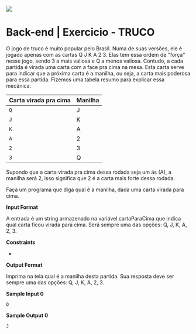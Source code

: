 ![](https://i.imgur.com/xG74tOh.png)

# Back-end | Exercicio - TRUCO

O jogo de truco é muito popular pelo Brasil. Numa de suas versões, ele é jogado apenas com as cartas Q J K A 2 3. Elas tem essa ordem de "força" nesse jogo, sendo 3 a mais valiosa e Q a menos valiosa. Contudo, a cada partida é virada uma carta com a face pra cima na mesa. Esta carta serve para indicar que a próxima carta é a manilha, ou seja, a carta mais poderosa para essa partida. Fizemos uma tabela resumo para explicar essa mecânica:

| Carta virada pra cima | Manilha |
| --------------------- | --------|
| `Q`                   | J       |
| `J`                   | K       |
| `K`                   | A       |
| `A`                   | 2       |
| `2`                   | 3       |
| `3`                   | Q       |


Supondo que a carta virada pra cima dessa rodada seja um ás (A), a manilha será 2, isso significa que 2 é a carta mais forte dessa rodada.

Faça um programa que diga qual é a manilha, dada uma carta virada para cima.

**Input Format**

A entrada é um string armazenado na variável cartaParaCima que indica qual carta ficou virada para cima. Será sempre uma das opções: Q, J, K, A, 2, 3.

**Constraints**

-

**Output Format**

Imprima na tela qual é a manilha desta partida. Sua resposta deve ser sempre uma das opções: Q, J, K, A, 2, 3.

**Sample Input 0**
```
Q
```

**Sample Output 0**
```
J
```

